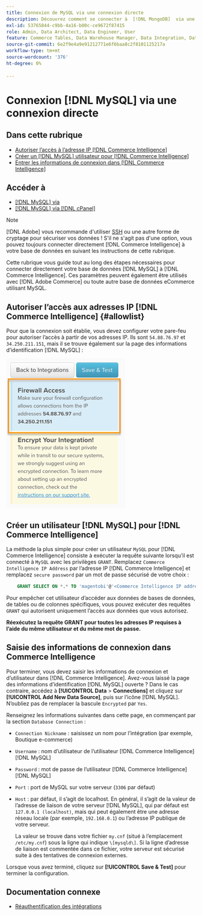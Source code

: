 ```yaml
---
title: Connexion de MySQL via une connexion directe
description: Découvrez comment se connecter à  [!DNL MongoDB]  via une connexion directe.
exl-id: 53765844-c9bb-4a16-b00c-ce9672f87415
role: Admin, Data Architect, Data Engineer, User
feature: Commerce Tables, Data Warehouse Manager, Data Integration, Data Import/Export
source-git-commit: 6e2f9e4a9e91212771e6f6baa8c2f8101125217a
workflow-type: tm+mt
source-wordcount: '376'
ht-degree: 0%

---
```


# Connexion [!DNL MySQL] via une connexion directe

## Dans cette rubrique

* [Autoriser l’accès à l’adresse IP  [!DNL Commerce Intelligence] ](#allowlist)
* [Créer un  [!DNL MySQL] utilisateur pour [!DNL Commerce Intelligence]](#steptwo)
* [Entrer les informations de connexion dans [!DNL Commerce Intelligence]](#stepthree)

## Accéder à

* [[!DNL MySQL] via ](../integrations/mysql-via-ssh-tunnel.md)
* [[!DNL MySQL] via [!DNL cPanel]](../integrations/mysql-via-cpanel.md)

>[!NOTE]
>
>[!DNL Adobe] vous recommande d&#39;utiliser [SSH](../integrations/mysql-via-ssh-tunnel.md) ou une autre forme de cryptage pour sécuriser vos données ! S&#39;il ne s&#39;agit pas d&#39;une option, vous pouvez toujours connecter directement [!DNL Commerce Intelligence] à votre base de données en suivant les instructions de cette rubrique.

Cette rubrique vous guide tout au long des étapes nécessaires pour connecter directement votre base de données [!DNL MySQL] à [!DNL Commerce Intelligence]. Ces paramètres peuvent également être utilisés avec [!DNL Adobe Commerce] ou toute autre base de données eCommerce utilisant MySQL.

## Autoriser l’accès aux adresses IP [!DNL Commerce Intelligence] {#allowlist}

Pour que la connexion soit établie, vous devez configurer votre pare-feu pour autoriser l’accès à partir de vos adresses IP. Ils sont `54.88.76.97` et `34.250.211.151`, mais il se trouve également sur la page des informations d’identification [!DNL MySQL] :

![MBI_Allow_Access_IPs.png](../../../assets/MBI_allow_access_IPs.png)

## Créer un utilisateur [!DNL MySQL] pour [!DNL Commerce Intelligence]

La méthode la plus simple pour créer un utilisateur `MySQL` pour [!DNL Commerce Intelligence] consiste à exécuter la requête suivante lorsqu’il est connecté à `MySQL` avec les privilèges `GRANT`. Remplacez `Commerce Intelligence IP Address` par l’adresse IP [!DNL Commerce Intelligence] et remplacez `secure password` par un mot de passe sécurisé de votre choix :

```sql
    GRANT SELECT ON *.* TO 'magentobi'@'<Commerce Intelligence IP address>' IDENTIFIED BY '<secure password>';
```

Pour empêcher cet utilisateur d’accéder aux données de bases de données, de tables ou de colonnes spécifiques, vous pouvez exécuter des requêtes `GRANT` qui autorisent uniquement l’accès aux données que vous autorisez.

**Réexécutez la requête GRANT pour toutes les adresses IP requises à l’aide du même utilisateur et du même mot de passe.**

## Saisie des informations de connexion dans Commerce Intelligence

Pour terminer, vous devez saisir les informations de connexion et d’utilisateur dans [!DNL Commerce Intelligence]. Avez-vous laissé la page des informations d’identification [!DNL MySQL] ouverte ? Dans le cas contraire, accédez à **[!UICONTROL Data** > **Connections]** et cliquez sur **[!UICONTROL Add New Data Source]**, puis sur l’icône [!DNL MySQL]. N’oubliez pas de remplacer la bascule `Encrypted` par `Yes`.

Renseignez les informations suivantes dans cette page, en commençant par la section `Database Connection` :

* `Connection Nickname` : saisissez un nom pour l’intégration (par exemple, Boutique e-commerce)
* `Username` : nom d’utilisateur de l’utilisateur [!DNL Commerce Intelligence] [!DNL MySQL]
* `Password` : mot de passe de l’utilisateur [!DNL Commerce Intelligence] [!DNL MySQL]
* `Port` : port de MySQL sur votre serveur (`3306` par défaut)
* `Host` : par défaut, il s’agit de localhost. En général, il s’agit de la valeur de l’adresse de liaison de votre serveur [!DNL MySQL], qui par défaut est `127.0.0.1 (localhost)`, mais qui peut également être une adresse réseau locale (par exemple, `192.168.0.1`) ou l’adresse IP publique de votre serveur.

  La valeur se trouve dans votre fichier `my.cnf` (situé à l’emplacement `/etc/my.cnf`) sous la ligne qui indique `\[mysqld\]`. Si la ligne d’adresse de liaison est commentée dans ce fichier, votre serveur est sécurisé suite à des tentatives de connexion externes.

Lorsque vous avez terminé, cliquez sur **[!UICONTROL Save & Test]** pour terminer la configuration.

## Documentation connexe

* [Réauthentification des intégrations](https://experienceleague.adobe.com/docs/commerce-knowledge-base/kb/how-to/mbi-reauthenticating-integrations.html?lang=fr)

